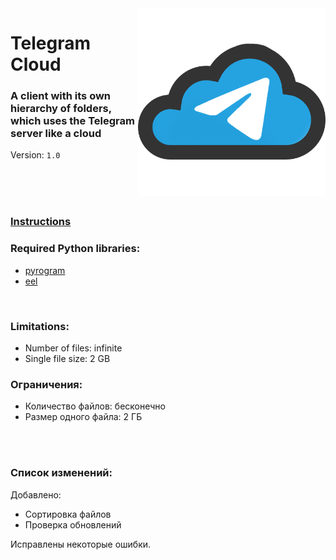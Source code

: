 <img src="TelegramCloud/Web/images/TelegramCloud.png" width="300" align="right">

# Telegram Cloud

### A client with its own hierarchy of folders, which uses the Telegram server like a cloud

Version: <a id="version"><code>1.0</code></a>

</br></br></br>

### <a href="https://superzombi.github.io/Telegram_Cloud/">Instructions</a>

### Required Python libraries:

<ul>
 <li><a href="https://pypi.org/project/Pyrogram/">pyrogram</a></li>
  <li><a href="https://pypi.org/project/Eel/">eel</a></li>
</ul>

</br>


### Limitations:

<ul>
 <li>Number of files: infinite</li>
  <li>Single file size: 2 GB</li>
</ul>

### Ограничения:

<ul>
 <li>Количество файлов: бесконечно</li>
  <li>Размер одного файла: 2 ГБ</li>
</ul>

</br></br>

### Список изменений:

<div id="change_list">
Добавлено:
<ul>
 <li>Сортировка файлов</li>
  <li>Проверка обновлений</li>
</ul>
 Исправлены некоторые ошибки.
 </div>
